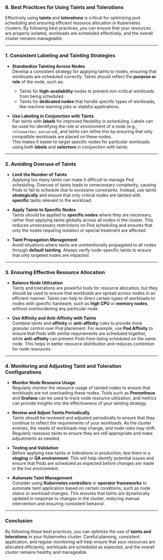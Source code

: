 ### 8. **Best Practices for Using Taints and Tolerations**

Effectively using **taints** and **tolerations** is critical for optimizing pod scheduling and ensuring efficient resource allocation in Kubernetes clusters. By following best practices, you can ensure that your resources are properly isolated, workloads are scheduled effectively, and the overall cluster remains manageable.

---

### **1. Consistent Labeling and Tainting Strategies**

- **Standardize Tainting Across Nodes**  
  Develop a consistent strategy for applying taints to nodes, ensuring that workloads are scheduled correctly. Taints should reflect the **purpose or role** of the node, such as:
  - Taints for **high-availability** nodes to prevent non-critical workloads from being scheduled.
  - Taints for **dedicated nodes** that handle specific types of workloads, like machine learning jobs or stateful applications.

- **Use Labeling in Conjunction with Taints**  
  Pair taints with **labels** for improved flexibility in scheduling. Labels can be used for identifying the role or environment of a node (e.g., `role=worker`, `env=prod`), and taints can refine this by ensuring that only compatible workloads are placed on these nodes.  
  This makes it easier to target specific nodes for particular workloads using both **labels** and **selectors** in conjunction with taints.

---

### **2. Avoiding Overuse of Taints**

- **Limit the Number of Taints**  
  Applying too many taints can make it difficult to manage Pod scheduling. Overuse of taints leads to unnecessary complexity, causing Pods to fail to schedule due to excessive constraints. Instead, use taints **strategically** and ensure that only critical nodes are tainted with **specific** taints relevant to the workload.

- **Apply Taints to Specific Nodes**  
  Taints should be applied to **specific nodes** where they are necessary, rather than applying taints globally across all nodes in the cluster. This reduces unnecessary restrictions on Pod scheduling and ensures that only the nodes requiring isolation or special treatment are affected.

- **Taint Propagation Management**  
  Avoid situations where taints are unintentionally propagated to all nodes through **default tainting**. Always verify node-specific taints to ensure that only targeted nodes are impacted.

---

### **3. Ensuring Effective Resource Allocation**

- **Balance Node Utilization**  
  Taints and tolerations are powerful tools for resource allocation, but they should be used to ensure that workloads are spread across nodes in an efficient manner. Taints can help to direct certain types of workloads to nodes with specific hardware, such as **high CPU** or **memory nodes**, without overburdening any particular node.

- **Use Affinity and Anti-Affinity with Taints**  
  Combine taints and **affinity** or **anti-affinity** rules to provide more granular control over Pod placement. For example, use **Pod Affinity** to ensure that Pods with similar requirements are scheduled together, while **anti-affinity** can prevent Pods from being scheduled on the same node. This helps in better resource distribution and reduces contention for node resources.

---

### **4. Monitoring and Adjusting Taint and Toleration Configurations**

- **Monitor Node Resource Usage**  
  Regularly monitor the resource usage of tainted nodes to ensure that workloads are not overloading these nodes. Tools such as **Prometheus** and **Grafana** can be used to track node resource utilization, and metrics can provide insights into the effectiveness of your tainting strategy.

- **Review and Adjust Taints Periodically**  
  Taints should be reviewed and adjusted periodically to ensure that they continue to reflect the requirements of your workloads. As the cluster evolves, the needs of workloads may change, and node roles may shift. Regularly reassess taints to ensure they are still appropriate and make adjustments as needed.

- **Testing and Validation**  
  Before applying new taints or tolerations in production, test them in a **staging** or **QA environment**. This will help identify potential issues and ensure that Pods are scheduled as expected before changes are made in the live environment.

- **Automate Taint Management**  
  Consider using **Kubernetes controllers** or **operator frameworks** to automate taint application based on certain conditions, such as node status or workload changes. This ensures that taints are dynamically updated in response to changes in the cluster, reducing manual intervention and ensuring consistent behavior.

---

### **Conclusion**

By following these best practices, you can optimize the use of **taints and tolerations** in your Kubernetes cluster. Careful planning, consistent application, and regular monitoring will help ensure that your resources are allocated efficiently, workloads are scheduled as expected, and the overall cluster remains healthy and manageable.